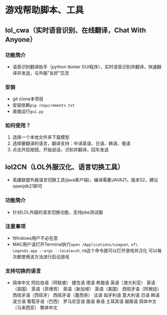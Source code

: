# 游戏帮助脚本、工具

## lol_cwa（实时语音识别、在线翻译，Chat With Anyone）

### 功能简介
* 语音识别翻译助手（python tkinter GUI程序），实时语音识别并翻译，快速翻译并发送，与外服”友好”交流

### 安装
* git clone本项目
* 安装依赖`pip requirements.txt`
* 直接运行`gui.py`

### 如何使用？
1. 选择一个本地文件夹下载模型
2. 选择要翻译的语言，翻译支持：中译英语、日语、韩语、俄语
3. 点击开启按钮，开始说话，识别并翻译，回车发送

## lol2CN（LOL外服汉化、语言切换工具）

* 英雄联盟外服语言切换工具(java客户端)，编译需要JAVA21，版本52，建议openjdk21即可

### 功能简介
* 针对LOL外服的语言切换功能，支持pbe测试服

### 注意事项
* Windows用户不必在意
* MAC用户请打开Terminal执行`open /Applications/League\ of\ Legends.app --args --locale=zh_CN`这个命令就可以打开游戏并汉化
可以每次都使用该方法进行启动游戏

### 支持切换的语言
* 简体中文 
  阿拉伯语（阿联酋）
  捷克语
  德语
  希腊语
  英语（澳大利亚）
  英语（英国）
  英语（菲律宾）
  英语（新加坡）
  英语（美国）
  西班牙语（阿根廷）
  西班牙语（西班牙）
  西班牙语（墨西哥）
  法语
  匈牙利语
  意大利语
  日语
  韩语
  波兰语
  葡萄牙语（巴西）
  罗马尼亚语
  俄语
  泰语
  土耳其语
  越南语
  简体中文（马来西亚）
  繁体中文
